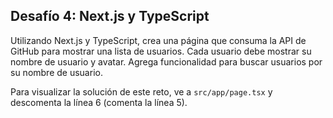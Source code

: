 ## Desafío 4: Next.js y TypeScript

Utilizando Next.js y TypeScript, crea una página que consuma la API de GitHub para mostrar una lista de usuarios. Cada usuario debe mostrar su nombre de usuario y avatar. Agrega funcionalidad para buscar usuarios por su nombre de usuario.

Para visualizar la solución de este reto, ve a `src/app/page.tsx` y descomenta la línea 6 (comenta la línea 5).
